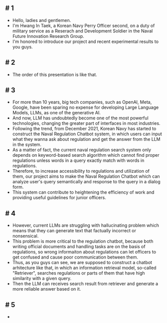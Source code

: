 ## # 1
- Hello, ladies and gentlemen.
- I'm Hwang In Taek, a Korean Navy Perry Officer second, on a duty of military service as a Reserach and Development Soldier in the Naval Future Innovation Research Group.
- I'm honored to introduce our project and recent experimental results to you guys.

## # 2
- The order of this presentation is like that.

## # 3
- For more than 10 years, big tech companies, such as OpenAI, Meta, Google, have been sparing no expense for developing Large Language Models, LLMs, as one of the generative AI.
- And now, LLM has undoubtedly become one of the most powerful technologies, changing the greater part of interfaces in most industries.
- Following the trend, from December 2021, Korean Navy has started to construct the Naval Regulation Chatbot system, in which users can input what they wanna ask about regulation and get the answer from the LLM in the system.
- As a matter of fact, the current naval regulation search system only depends on keyword-based search algorithm which cannot find proper regulations unless words in a query exactly match with words in regulations.
- Therefore, to increase accessibility to regulations and utilization of them, our project aims to make the Naval Regulation Chatbot which can analyze user's query semantically and response to the query in a dialog form.
- This system can contribute to heightening the efficiency of work and providing useful guidelines for junior officers.

## # 4
- However, current LLMs are struggling with hallucinating problem which means that they can generate text that factually incorrect or nonsensical.
- This problem is more critical to the regulation chatbot, because both writing official documents and handling tasks are on the basis of regulations, so wrong informaiton about regulations can let officers to get confused and cause poor communication between them.
- Thus, as you guys can see, we are supposed to construct a chatbot arhitecture like that, in which an information retrieval model, so-called "Retriever", searches regulations or parts of them that have high similarity with a given query.
- Then the LLM can receives search result from retriever and generate a more reliable answer based on it.

## # 5
- 

